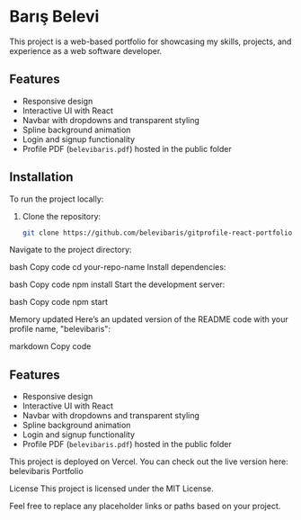 # Barış Belevi

This project is a web-based portfolio for showcasing my skills, projects, and experience as a web software developer.

## Features

- Responsive design
- Interactive UI with React
- Navbar with dropdowns and transparent styling
- Spline background animation
- Login and signup functionality
- Profile PDF (`belevibaris.pdf`) hosted in the public folder

## Installation

To run the project locally:

1. Clone the repository:

   ```bash
   git clone https://github.com/belevibaris/gitprofile-react-portfolio
Navigate to the project directory:

bash
Copy code
cd your-repo-name
Install dependencies:

bash
Copy code
npm install
Start the development server:

bash
Copy code
npm start

Memory updated
Here’s an updated version of the README code with your profile name, "belevibaris":

markdown
Copy code

## Features

- Responsive design
- Interactive UI with React
- Navbar with dropdowns and transparent styling
- Spline background animation
- Login and signup functionality
- Profile PDF (`belevibaris.pdf`) hosted in the public folder

This project is deployed on Vercel. You can check out the live version here: belevibaris Portfolio

License
This project is licensed under the MIT License.

Feel free to replace any placeholder links or paths based on your project.
